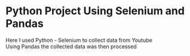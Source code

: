 # Python Project Using Selenium and Pandas

Here I used Python - Selenium to collect data from Youtube  
Using Pandas the collected data was then processed  
